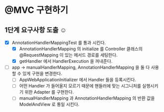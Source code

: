 # @MVC 구현하기

## 1단계 요구사항 도출 ☺️

- [x] AnnotationHandlerMappingTest 를 통과 시킨다.
    - [x] AnnotationHandlerMapping 의 initialize 를 Controller 클래스의 @RequestMapping 이 있는 메서드 경로를 세팅한다.
    - [x] getHandler 에서 HandlerExecution 을 꺼내준다.

- [ ] app -> manualHandlerMapping, AnnotationHandlerMapping 을 둘 다 사용할 수 있게 구현을 변경한다.
    - [ ] AppWebApplicationInitializer 에서 Handler 들을 등록시킨다.
    - [ ] 어떤 Handler 가 들어올지 모르기 때문에 핸들러에 맞는 시그니처를 실행시키기 위한 Adapter 를 구현한다.
    - [ ]  manualHandlerMapping 과 AnnotationHandlerMapping 의 반환 값을 ModelAndView 로 통일 시킨다.
